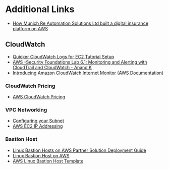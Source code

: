 # Additional Links
- [How Munich Re Automation Solutions Ltd built a digital insurance platform on AWS](https://aws.amazon.com/blogs/architecture/how-munich-re-automation-solutions-ltd-built-a-digital-insurance-platform-on-aws/)

## CloudWatch
- [Quicker CloudWatch Logs for EC2 Tutorial Setup](https://www.youtube.com/watch?v=ZCHwJLqPLj8&ab_channel=StephaneMaarek)
- [AWS -Security Foundations Lab 6.1: Monitoring and Alerting with CloudTrail and CloudWatch - Anand K](https://www.youtube.com/watch?v=3kTcjrOZ2k0&ab_channel=AnandK)
- [Introducing Amazon CloudWatch Internet Monitor (AWS Documentation)](https://aws.amazon.com/blogs/networking-and-content-delivery/introducing-amazon-cloudwatch-internet-monitor/)
<!-- ### CloudTrail Pricing -->
<!-- - [AWS CloudTrail Pricing](https://aws.amazon.com/cloudtrail/pricing/) -->
### CloudWatch Pricing
- [AWS CloudWatch Pricing](httpshttps://aws.amazon.com/cloudwatch/pricing/://aws.amazon.com/cloudwatch/pricing/)

### VPC Networking
- [Configuring your Subnet](https://docs.aws.amazon.com/vpc/latest/userguide/modify-subnets.html#subnet-public-ip)
- [AWS EC2 IP Addressing](https://docs.aws.amazon.com/AWSEC2/latest/UserGuide/using-instance-addressing.html)

### Bastion Host
- [Linux Bastion Hosts on AWS Partner Solution Deployment Guide](https://aws-ia.github.io/cfn-ps-linux-bastion/)
- [Linux Bastion Host on AWS](https://aws.amazon.com/solutions/implementations/linux-bastion/)
- [AWS Linux Bastion Host Template](https://us-east-1.console.aws.amazon.com/cloudformation/home?region=us-east-1#/stacks/create?stackName=quickstart-linux-bastion&templateURL=https://aws-ia-us-east-1.s3.us-east-1.amazonaws.com/cfn-ps-linux-bastion/templates/linux-bastion-entrypoint-existing-vpc.template.yaml)
  
